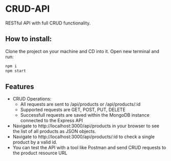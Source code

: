 # CRUD-API
RESTful API with full CRUD functionality.


## How to install:
Clone the project on your machine and CD into it. Open new terminal and run:
```bash
npm i
npm start
```

## Features
* CRUD Operations:
  * All requests are sent to /api/products or /api/products/:id
  * Supported requests are GET, POST, PUT, DELETE
  * Successfull requests are saved within the MongoDB instance connected to the Express API
* Navigate to http://localhost:3000/api/products in your browser to see the list of all products as JSON objects.
* Navigate to http://localhost:3000/api/products/:id to check a single product by a valid id.
* You can test the API with a tool like Postman and send CRUD requests to the product resource URL

